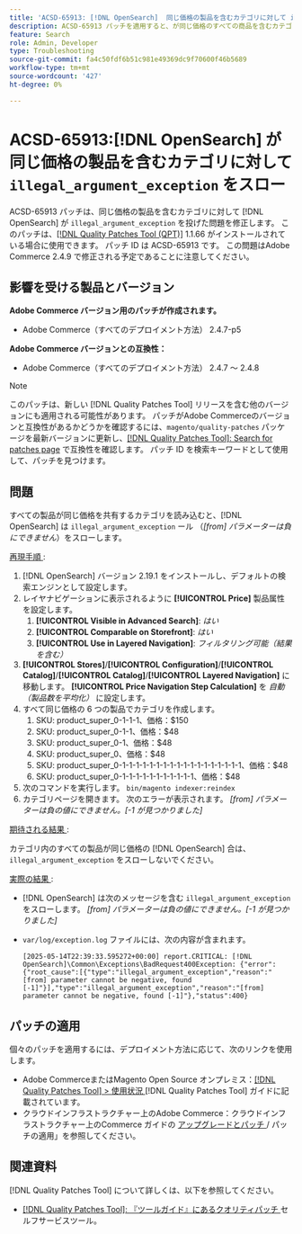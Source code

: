 ```yaml
---
title: 'ACSD-65913: [!DNL OpenSearch]  同じ価格の製品を含むカテゴリに対して illegal_argument_exception をスローする'
description: ACSD-65913 パッチを適用すると、が同じ価格のすべての商品を含むカテゴリに  [!DNL Opensearch] illegal_argument_exception （「[from] パラメーターを負にすることはできません」）をスローするAdobe Commerceの問題が修正されます。
feature: Search
role: Admin, Developer
type: Troubleshooting
source-git-commit: fa4c50fdf6b51c981e49369dc9f70600f46b5689
workflow-type: tm+mt
source-wordcount: '427'
ht-degree: 0%

---
```



# ACSD-65913:[!DNL OpenSearch] が同じ価格の製品を含むカテゴリに対して `illegal_argument_exception` をスロー

ACSD-65913 パッチは、同じ価格の製品を含むカテゴリに対して [!DNL OpenSearch] が `illegal_argument_exception` を投げた問題を修正します。 このパッチは、[[!DNL Quality Patches Tool (QPT)]](/help/tools/quality-patches-tool/quality-patches-tool-to-self-serve-quality-patches.md) 1.1.66 がインストールされている場合に使用できます。 パッチ ID は ACSD-65913 です。 この問題はAdobe Commerce 2.4.9 で修正される予定であることに注意してください。

## 影響を受ける製品とバージョン

**Adobe Commerce バージョン用のパッチが作成されます。**

* Adobe Commerce（すべてのデプロイメント方法） 2.4.7-p5

**Adobe Commerce バージョンとの互換性：**

* Adobe Commerce（すべてのデプロイメント方法） 2.4.7 ～ 2.4.8

>[!NOTE]
>
>このパッチは、新しい [!DNL Quality Patches Tool] リリースを含む他のバージョンにも適用される可能性があります。 パッチがAdobe Commerceのバージョンと互換性があるかどうかを確認するには、`magento/quality-patches` パッケージを最新バージョンに更新し、[[!DNL Quality Patches Tool]: Search for patches page](https://experienceleague.adobe.com/tools/commerce-quality-patches/index.html) で互換性を確認します。 パッチ ID を検索キーワードとして使用して、パッチを見つけます。

## 問題

すべての製品が同じ価格を共有するカテゴリを読み込むと、[!DNL OpenSearch] は `illegal_argument_exception` ール （*[from] パラメーターは負にできません*）をスローします。

<u> 再現手順 </u>:

1. [!DNL OpenSearch] バージョン 2.19.1 をインストールし、デフォルトの検索エンジンとして設定します。
1. レイヤナビゲーションに表示されるように **[!UICONTROL Price]** 製品属性を設定します。
   1. **[!UICONTROL Visible in Advanced Search]**: *はい*
   1. **[!UICONTROL Comparable on Storefront]**: *はい*
   1. **[!UICONTROL Use in Layered Navigation]**: *フィルタリング可能（結果を含む）*
1. **[!UICONTROL Stores]**/**[!UICONTROL Configuration]**/**[!UICONTROL Catalog]**/**[!UICONTROL Catalog]**/**[!UICONTROL Layered Navigation]** に移動します。 **[!UICONTROL Price Navigation Step Calculation]** を *自動（製品数を平均化）* に設定します。
1. すべて同じ価格の 6 つの製品でカテゴリを作成します。
   1. SKU: product_super_0-1-1-1、価格：$150
   1. SKU: product_super_0-1-1、価格：$48
   1. SKU: product_super_0-1、価格：$48
   1. SKU: product_super_0、価格：$48
   1. SKU: product_super_0-1-1-1-1-1-1-1-1-1-1-1-1-1-1-1-1-1-1、価格：$48
   1. SKU: product_super_0-1-1-1-1-1-1-1-1-1-1-1、価格：$48
1. 次のコマンドを実行します。
   `bin/magento indexer:reindex`
1. カテゴリページを開きます。 次のエラーが表示されます。
   *[from] パラメーターは負の値にできません。[-1 が見つかりました]*

<u> 期待される結果 </u>:

カテゴリ内のすべての製品が同じ価格の [!DNL OpenSearch] 合は、`illegal_argument_exception` をスローしないでください。

<u> 実際の結果 </u>:

* [!DNL OpenSearch] は次のメッセージを含む `illegal_argument_exception` をスローします。
  *[from] パラメーターは負の値にできません。[-1 が見つかりました]*

* `var/log/exception.log` ファイルには、次の内容が含まれます。

  ```
  [2025-05-14T22:39:33.595272+00:00] report.CRITICAL: [!DNL OpenSearch]\Common\Exceptions\BadRequest400Exception: {"error":{"root_cause":[{"type":"illegal_argument_exception","reason":"[from] parameter cannot be negative, found [-1]"}],"type":"illegal_argument_exception","reason":"[from] parameter cannot be negative, found [-1]"},"status":400}
  ```

## パッチの適用

個々のパッチを適用するには、デプロイメント方法に応じて、次のリンクを使用します。

* Adobe CommerceまたはMagento Open Source オンプレミス：[[!DNL Quality Patches Tool] > 使用状況 ](/help/tools/quality-patches-tool/usage.md) [!DNL Quality Patches Tool] ガイドに記載されています。
* クラウドインフラストラクチャー上のAdobe Commerce：クラウドインフラストラクチャー上のCommerce ガイドの [ アップグレードとパッチ ](https://experienceleague.adobe.com/docs/commerce-cloud-service/user-guide/develop/upgrade/apply-patches.html)/ パッチの適用」を参照してください。

## 関連資料

[!DNL Quality Patches Tool] について詳しくは、以下を参照してください。

* [[!DNL Quality Patches Tool]: 『ツールガイド』にあるクオリティパッチ ](/help/tools/quality-patches-tool/quality-patches-tool-to-self-serve-quality-patches.md) セルフサービスツール。
